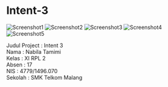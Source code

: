 # Intent-3

![Screenshot1](https://github.com/nabilatamimi/Intent-3/blob/master/Screenshot_2016-11-09-20-42-57-05%5B1%5D.png)
![Screenshot2](https://github.com/nabilatamimi/Intent-3/blob/master/Screenshot_2016-11-09-20-43-04-37%5B1%5D.png)
![Screenshot3](https://github.com/nabilatamimi/Intent-3/blob/master/Screenshot_2016-11-09-20-45-57-29%5B1%5D.png)
![Screenshot4](https://github.com/nabilatamimi/Intent-3/blob/master/Screenshot_2016-11-09-20-46-32-07%5B1%5D.png)
![Screenshot5](https://github.com/nabilatamimi/Intent-3/blob/master/Screenshot_2016-11-09-20-47-07-43%5B1%5D.png)

Judul Project : Intent 3 <br>
Nama : Nabila Tamimi <br>
Kelas : XI RPL 2 <br>
Absen : 17 <br>
NIS : 4779/1496.070 <br> 
Sekolah : SMK Telkom Malang <br> 
